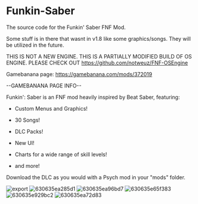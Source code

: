 # Funkin-Saber
The source code for the Funkin' Saber FNF Mod.

Some stuff is in there that wasnt in v1.8 like some graphics/songs. They will be utilized in the future.

THIS IS NOT A NEW ENGINE. THIS IS A PARTIALLY MODIFIED BUILD OF OS ENGINE. PLEASE CHECK OUT https://github.com/notweuz/FNF-OSEngine 

Gamebanana page: https://gamebanana.com/mods/372019

--GAMEBANANA PAGE INFO--

Funkin': Saber is an FNF mod heavily inspired by Beat Saber, featuring:

- Custom Menus and Graphics!

- 30 Songs!

- DLC Packs!

- New UI!

- Charts for a wide range of skill levels!

- and more!

Download the DLC as you would with a Psych mod in your "mods" folder.

![export](https://user-images.githubusercontent.com/104400900/186496195-522ee6cb-4ca8-4e18-9117-7fa8b85a57fa.png)
![630635ea285d1](https://user-images.githubusercontent.com/104400900/186495585-137a8522-20d5-4a60-9144-2fd9adbdaf85.jpg)
![630635ea96bd7](https://user-images.githubusercontent.com/104400900/186495617-5a5b6efd-f978-47c9-ba3a-15a33e9a28b8.jpg)
![630635e65f383](https://user-images.githubusercontent.com/104400900/186495641-39642b32-0135-4251-b7b6-b95eefed96f9.jpg)
![630635e929bc2](https://user-images.githubusercontent.com/104400900/186495678-4e866484-1ae0-40db-841e-7758320089f9.jpg)
![630635ea72d83](https://user-images.githubusercontent.com/104400900/186495722-b3e78d94-bd9c-4191-a461-00426a00a644.jpg)
